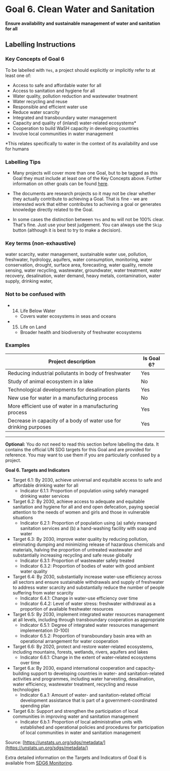 # Goal 6. Clean Water and Sanitation
**Ensure availability and sustainable management of water and sanitation for all**

## Labelling Instructions

### Key Concepts of Goal 6

To be labelled with `Yes`, a project should explicitly or implicitly refer to at least one of:

- Access to safe and affordable water for all
- Access to sanitation and hygiene for all
- Water quality, pollution reduction and wastewater treatment
- Water recycling and reuse
- Responsible and efficient water use
- Reduce water scarcity
- Integrated and transboundary water management
- Capacity and quality of (inland) water-related ecosystems*
- Cooperation to build WaSH capacity in developing countries
- Involve local communities in water management

*This relates specifically to water in the context of its availability and use for humans

### Labelling Tips

* Many projects will cover more than one Goal, but to be tagged as this Goal they must include at least one of the Key Concepts above. Further information on other goals can be found [here](https://unstats.un.org/sdgs/metadata/).

* The documents are research projects so it may not be clear whether they actually contribute to achieving a Goal. That is fine - we are interested work that either contributes to achieving a goal or generates knowledge directly related to the Goal.

* In some cases the distinction between `Yes` and `No` will not be 100% clear. That's fine. Just use your best judgement. You can always use the `Skip` button (although it is best to try to make a decision).

### Key terms (non-exhaustive) 
water scarcity, water management, sustainable water use, pollution, freshwater, hydrology, aquifers, water consumption, monitoring, water conservation, drought, surface area, forecasting, water quality, remote sensing, water recycling, wastewater, groundwater, water treatment, water recovery, desalination, water demand, heavy metals, contamination, water supply, drinking water, 

### Not to be confused with

- 14. Life Below Water
	- Covers water ecosystems in seas and oceans
- 15. Life on Land
	- Broader health and biodiversity of freshwater ecosystems

### Examples

| Project description                                               | Is Goal 6? |
|-------------------------------------------------------------------|------------|
| Reducing industrial pollutants in body of freshwater              | Yes        |
| Study of animal ecosystem in a lake                               | No         |
| Technological developments for desalination plants                | Yes        |
| New use for water in a manufacturing process                      | No         |
| More efficient use of water in a manufacturing process            | Yes        |
| Decrease in capacity of a body of water use for drinking purposes | Yes        |


---

**Optional:** You do not need to read this section before labelling the data. It contains the official UN SDG targets for this Goal and are provided for reference. You may want to use them if you are particularly confused by a project.


**Goal 6. Targets and Indicators**

* Target 6.1: By 2030, achieve universal and equitable access to safe and affordable drinking water for all
   * Indicator 6.1.1: Proportion of population using safely managed drinking water services
* Target 6.2: By 2030, achieve access to adequate and equitable sanitation and hygiene for all and end open defecation, paying special attention to the needs of women and girls and those in vulnerable situations
	* Indicator 6.2.1: Proportion of population using (a) safely managed sanitation services and (b) a hand-washing facility with soap and water
* Target 6.3: By 2030, improve water quality by reducing pollution, eliminating dumping and minimizing release of hazardous chemicals and materials, halving the proportion of untreated wastewater and substantially increasing recycling and safe reuse globally
	* Indicator 6.3.1: Proportion of wastewater safely treated
	* Indicator 6.3.2: Proportion of bodies of water with good ambient water quality
* Target 6.4: By 2030, substantially increase water-use efficiency across all sectors and ensure sustainable withdrawals and supply of freshwater to address water scarcity and substantially reduce the number of people suffering from water scarcity
	* Indicator 6.4.1: Change in water-use efficiency over time
	* Indicator 6.4.2: Level of water stress: freshwater withdrawal as a proportion of available freshwater resources
* Target 6.5: By 2030, implement integrated water resources management at all levels, including through transboundary cooperation as appropriate
	* Indicator 6.5.1: Degree of integrated water resources management implementation (0-100)
	* Indicator 6.5.2: Proportion of transboundary basin area with an operational arrangement for water cooperation
* Target 6.6: By 2020, protect and restore water-related ecosystems, including mountains, forests, wetlands, rivers, aquifers and lakes
	* Indicator 6.6.1: Change in the extent of water-related ecosystems over time
* Target 6.a: By 2030, expand international cooperation and capacity-building support to developing countries in water- and sanitation-related activities and programmes, including water harvesting, desalination, water efficiency, wastewater treatment, recycling and reuse technologies
	* Indicator 6.a.1: Amount of water- and sanitation-related official development assistance that is part of a government-coordinated spending plan 
* Target 6.b: Support and strengthen the participation of local communities in improving water and sanitation management
	* Indicator 6.b.1: Proportion of local administrative units with established and operational policies and procedures for participation of local communities in water and sanitation management

Source: [https://unstats.un.org/sdgs/metadata/](https://unstats.un.org/sdgs/metadata/)

Extra detailed information on the Targets and Indicators of Goal 6 is available from [SDG6 Monitoring](https://www.sdg6monitoring.org/indicators/).
